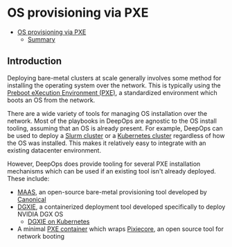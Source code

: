 # OS provisioning via PXE

- [OS provisioning via PXE](#os-provisioning-via-pxe)
  - [Summary](#summary)

## Introduction

Deploying bare-metal clusters at scale generally involves some method for installing the operating system over the network.
This is typically using the [Preboot eXecution Environment (PXE)](https://en.wikipedia.org/wiki/Preboot_Execution_Environment),
a standardized environment which boots an OS from the network.

There are a wide variety of tools for managing OS installation over the network.
Most of the playbooks in DeepOps are agnostic to the OS install tooling, assuming that an OS is already present.
For example, DeepOps can be used to deploy a [Slurm cluster](../slurm-cluster/) or a [Kubernetes cluster](../k8s-cluster) regardless of how the OS was installed.
This makes it relatively easy to integrate with an existing datacenter environment.

However, DeepOps does provide tooling for several PXE installation mechanisms which can be used if an existing tool isn't already deployed.
These include:

- [MAAS](./maas.md), an open-source bare-metal provisioning tool developed by [Canonical](https://canonical.com/)
- [DGXIE](./dgxie-container.md), a containerized deployment tool developed specifically to deploy NVIDIA DGX OS
  - [DGXIE on Kubernetes](./dgxie-on-k8s.md)
- A minimal [PXE container](./minimal-pxe-container.md) which wraps [Pixiecore](https://github.com/danderson/netboot/tree/master/pixiecore), an open source tool for network booting
